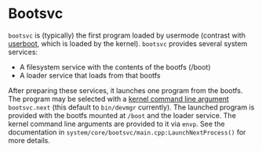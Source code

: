 # Bootsvc

`bootsvc` is (typically) the first program loaded by usermode (contrast with
[userboot](userboot.md), which is loaded by the kernel).  `bootsvc` provides
several system services:

- A filesystem service with the contents of the bootfs (/boot)
- A loader service that loads from that bootfs

After preparing these services, it launches one program from the bootfs.  The
program may be selected with a [kernel command line argument](kernel_cmdline.md)
`bootsvc.next` (this default to `bin/devmgr` currently).  The launched program
is provided with the bootfs mounted at `/boot` and the loader service.  The
kernel command line arguments are provided to it via `envp`.  See the
documentation in `system/core/bootsvc/main.cpp:LaunchNextProcess()` for more
details.
